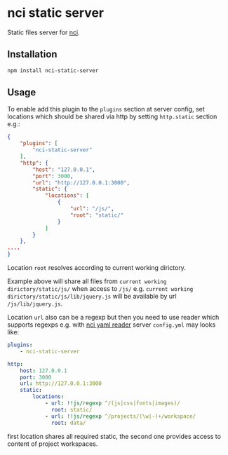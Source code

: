 # nci static server

Static files server for [nci](https://github.com/node-ci/nci).


## Installation

```sh
npm install nci-static-server
```


## Usage

To enable add this plugin to the `plugins` section at server config, set
locations which should be shared via http by setting `http.static` section e.g.:

```json
{
    "plugins": [
        "nci-static-server"
    ],
    "http": {
        "host": "127.0.0.1",
        "port": 3000,
        "url": "http://127.0.0.1:3000",
        "static": {
            "locations": [
                {
                    "url": "/js/",
                    "root": "static/"
                }
            ]
        }
    },
....
}
```

Location `root` resolves according to current working dirictory.

Example above will share all files from `current working dirictory/static/js/`
when access to `/js/` e.g. `current working dirictory/static/js/lib/jquery.js`
will be available by url `/js/lib/jquery.js`.

Location `url` also can be a regexp but then you need to use reader which
supports regexps e.g. with [nci yaml reader](https://github.com/node-ci/nci-yaml-reader)
server `config.yml` may looks like:

```yml
plugins:
    - nci-static-server

http:
    host: 127.0.0.1
    port: 3000
    url: http://127.0.0.1:3000
    static:
        locations:    
            - url: !!js/regexp ^/(js|css|fonts|images)/
              root: static/
            - url: !!js/regexp ^/projects/(\w|-)+/workspace/
              root: data/
```

first location shares all required static, the second one provides access to
content of project workspaces.
